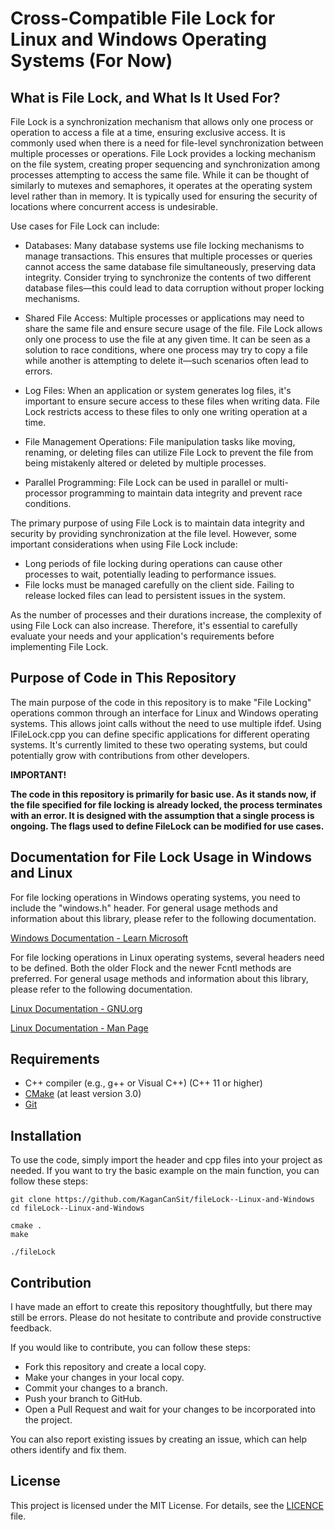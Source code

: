 # Cross-Compatible File Lock for Linux and Windows Operating Systems (For Now)
## What is File Lock, and What Is It Used For?
File Lock is a synchronization mechanism that allows only one process or operation to access a file at a time, ensuring exclusive access. It is commonly used when there is a need for file-level synchronization between multiple processes or operations. File Lock provides a locking mechanism on the file system, creating proper sequencing and synchronization among processes attempting to access the same file. While it can be thought of similarly to mutexes and semaphores, it operates at the operating system level rather than in memory. It is typically used for ensuring the security of locations where concurrent access is undesirable.

Use cases for File Lock can include:

- Databases: Many database systems use file locking mechanisms to manage transactions. This ensures that multiple processes or queries cannot access the same database file simultaneously, preserving data integrity. Consider trying to synchronize the contents of two different database files—this could lead to data corruption without proper locking mechanisms.

- Shared File Access: Multiple processes or applications may need to share the same file and ensure secure usage of the file. File Lock allows only one process to use the file at any given time. It can be seen as a solution to race conditions, where one process may try to copy a file while another is attempting to delete it—such scenarios often lead to errors.

- Log Files: When an application or system generates log files, it's important to ensure secure access to these files when writing data. File Lock restricts access to these files to only one writing operation at a time.

- File Management Operations: File manipulation tasks like moving, renaming, or deleting files can utilize File Lock to prevent the file from being mistakenly altered or deleted by multiple processes.

- Parallel Programming: File Lock can be used in parallel or multi-processor programming to maintain data integrity and prevent race conditions.

The primary purpose of using File Lock is to maintain data integrity and security by providing synchronization at the file level. However, some important considerations when using File Lock include:

- Long periods of file locking during operations can cause other processes to wait, potentially leading to performance issues.
- File locks must be managed carefully on the client side. Failing to release locked files can lead to persistent issues in the system.

As the number of processes and their durations increase, the complexity of using File Lock can also increase. Therefore, it's essential to carefully evaluate your needs and your application's requirements before implementing File Lock.

## Purpose of Code in This Repository
The main purpose of the code in this repository is to make "File Locking" operations common through an interface for Linux and Windows operating systems. This allows joint calls without the need to use multiple ifdef. Using IFileLock.cpp you can define specific applications for different operating systems. It's currently limited to these two operating systems, but could potentially grow with contributions from other developers.

**IMPORTANT!**

**The code in this repository is primarily for basic use. As it stands now, if the file specified for file locking is already locked, the process terminates with an error. It is designed with the assumption that a single process is ongoing. The flags used to define FileLock can be modified for use cases.**

## Documentation for File Lock Usage in Windows and Linux
For file locking operations in Windows operating systems, you need to include the "windows.h" header. For general usage methods and information about this library, please refer to the following documentation.

[Windows Documentation - Learn Microsoft](https://learn.microsoft.com/en-us/windows/win32/api/fileapi/nf-fileapi-lockfile)

For file locking operations in Linux operating systems, several headers need to be defined. Both the older Flock and the newer Fcntl methods are preferred. For general usage methods and information about this library, please refer to the following documentation.

[Linux Documentation - GNU.org](https://www.gnu.org/software/libc/manual/html_node/File-Locks.html)

[Linux Documentation - Man Page](https://man7.org/linux/man-pages/man2/fcntl.2.html)

## Requirements
- C++ compiler (e.g., g++ or Visual C++) (C++ 11 or higher)
- [CMake](https://cmake.org/) (at least version 3.0)
- [Git](https://git-scm.com/)

## Installation
To use the code, simply import the header and cpp files into your project as needed. If you want to try the basic example on the main function, you can follow these steps:

```shell
git clone https://github.com/KaganCanSit/fileLock--Linux-and-Windows
cd fileLock--Linux-and-Windows

cmake .
make

./fileLock
```

## Contribution
I have made an effort to create this repository thoughtfully, but there may still be errors. Please do not hesitate to contribute and provide constructive feedback.

If you would like to contribute, you can follow these steps:

- Fork this repository and create a local copy.
- Make your changes in your local copy.
- Commit your changes to a branch.
- Push your branch to GitHub.
- Open a Pull Request and wait for your changes to be incorporated into the project.

You can also report existing issues by creating an issue, which can help others identify and fix them.

## License
This project is licensed under the MIT License. For details, see the [LICENCE](https://github.com/KaganCanSit/fileLock--Linux-and-Windows/blob/main/README.md)
file.